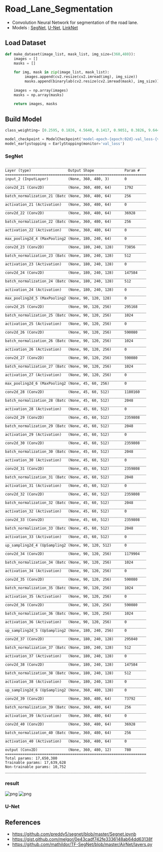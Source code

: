 # Road_Lane_Segmentation
 - Convolution Neural Network for segmentation of the road lane.
 - Models : [SegNet](https://arxiv.org/abs/1511.00561), [U-Net](https://arxiv.org/abs/1505.04597), [LinkNet](https://arxiv.org/abs/1707.03718)

## Load Dataset
```python
def make_dataset(image_list, mask_list, img_size=(360,480)):
    images = []
    masks = []
    
    for img, mask in zip(image_list, mask_list):
         images.append(cv2.resize(cv2.imread(img), img_size))
         masks.append(binarylab(cv2.resize(cv2.imread(mask), img_size)))
        
    images = np.array(images)
    masks = np.array(masks)
    
    return images, masks
```

## Build Model
```python
class_weighting= [0.2595, 0.1826, 4.5640, 0.1417, 0.9051, 0.3826, 9.6446, 1.8418, 0.6823, 6.2478, 7.3614, 1.0974]
```
```python
model_checkpoint = ModelCheckpoint('model-epoch-{epoch:02d}-val_loss-{val_loss:.2f}.hdf5', monitor='val_loss', save_best_only=True)
model_earlystopping = EarlyStopping(monitor='val_loss')
```
### SegNet
    _________________________________________________________________
    Layer (type)                 Output Shape              Param #   
    =================================================================
    input_2 (InputLayer)         (None, 360, 480, 3)       0         
    _________________________________________________________________
    conv2d_21 (Conv2D)           (None, 360, 480, 64)      1792      
    _________________________________________________________________
    batch_normalization_21 (Batc (None, 360, 480, 64)      256       
    _________________________________________________________________
    activation_21 (Activation)   (None, 360, 480, 64)      0         
    _________________________________________________________________
    conv2d_22 (Conv2D)           (None, 360, 480, 64)      36928     
    _________________________________________________________________
    batch_normalization_22 (Batc (None, 360, 480, 64)      256       
    _________________________________________________________________
    activation_22 (Activation)   (None, 360, 480, 64)      0         
    _________________________________________________________________
    max_pooling2d_4 (MaxPooling2 (None, 180, 240, 64)      0         
    _________________________________________________________________
    conv2d_23 (Conv2D)           (None, 180, 240, 128)     73856     
    _________________________________________________________________
    batch_normalization_23 (Batc (None, 180, 240, 128)     512       
    _________________________________________________________________
    activation_23 (Activation)   (None, 180, 240, 128)     0         
    _________________________________________________________________
    conv2d_24 (Conv2D)           (None, 180, 240, 128)     147584    
    _________________________________________________________________
    batch_normalization_24 (Batc (None, 180, 240, 128)     512       
    _________________________________________________________________
    activation_24 (Activation)   (None, 180, 240, 128)     0         
    _________________________________________________________________
    max_pooling2d_5 (MaxPooling2 (None, 90, 120, 128)      0         
    _________________________________________________________________
    conv2d_25 (Conv2D)           (None, 90, 120, 256)      295168    
    _________________________________________________________________
    batch_normalization_25 (Batc (None, 90, 120, 256)      1024      
    _________________________________________________________________
    activation_25 (Activation)   (None, 90, 120, 256)      0         
    _________________________________________________________________
    conv2d_26 (Conv2D)           (None, 90, 120, 256)      590080    
    _________________________________________________________________
    batch_normalization_26 (Batc (None, 90, 120, 256)      1024      
    _________________________________________________________________
    activation_26 (Activation)   (None, 90, 120, 256)      0         
    _________________________________________________________________
    conv2d_27 (Conv2D)           (None, 90, 120, 256)      590080    
    _________________________________________________________________
    batch_normalization_27 (Batc (None, 90, 120, 256)      1024      
    _________________________________________________________________
    activation_27 (Activation)   (None, 90, 120, 256)      0         
    _________________________________________________________________
    max_pooling2d_6 (MaxPooling2 (None, 45, 60, 256)       0         
    _________________________________________________________________
    conv2d_28 (Conv2D)           (None, 45, 60, 512)       1180160   
    _________________________________________________________________
    batch_normalization_28 (Batc (None, 45, 60, 512)       2048      
    _________________________________________________________________
    activation_28 (Activation)   (None, 45, 60, 512)       0         
    _________________________________________________________________
    conv2d_29 (Conv2D)           (None, 45, 60, 512)       2359808   
    _________________________________________________________________
    batch_normalization_29 (Batc (None, 45, 60, 512)       2048      
    _________________________________________________________________
    activation_29 (Activation)   (None, 45, 60, 512)       0         
    _________________________________________________________________
    conv2d_30 (Conv2D)           (None, 45, 60, 512)       2359808   
    _________________________________________________________________
    batch_normalization_30 (Batc (None, 45, 60, 512)       2048      
    _________________________________________________________________
    activation_30 (Activation)   (None, 45, 60, 512)       0         
    _________________________________________________________________
    conv2d_31 (Conv2D)           (None, 45, 60, 512)       2359808   
    _________________________________________________________________
    batch_normalization_31 (Batc (None, 45, 60, 512)       2048      
    _________________________________________________________________
    activation_31 (Activation)   (None, 45, 60, 512)       0         
    _________________________________________________________________
    conv2d_32 (Conv2D)           (None, 45, 60, 512)       2359808   
    _________________________________________________________________
    batch_normalization_32 (Batc (None, 45, 60, 512)       2048      
    _________________________________________________________________
    activation_32 (Activation)   (None, 45, 60, 512)       0         
    _________________________________________________________________
    conv2d_33 (Conv2D)           (None, 45, 60, 512)       2359808   
    _________________________________________________________________
    batch_normalization_33 (Batc (None, 45, 60, 512)       2048      
    _________________________________________________________________
    activation_33 (Activation)   (None, 45, 60, 512)       0         
    _________________________________________________________________
    up_sampling2d_4 (UpSampling2 (None, 90, 120, 512)      0         
    _________________________________________________________________
    conv2d_34 (Conv2D)           (None, 90, 120, 256)      1179904   
    _________________________________________________________________
    batch_normalization_34 (Batc (None, 90, 120, 256)      1024      
    _________________________________________________________________
    activation_34 (Activation)   (None, 90, 120, 256)      0         
    _________________________________________________________________
    conv2d_35 (Conv2D)           (None, 90, 120, 256)      590080    
    _________________________________________________________________
    batch_normalization_35 (Batc (None, 90, 120, 256)      1024      
    _________________________________________________________________
    activation_35 (Activation)   (None, 90, 120, 256)      0         
    _________________________________________________________________
    conv2d_36 (Conv2D)           (None, 90, 120, 256)      590080    
    _________________________________________________________________
    batch_normalization_36 (Batc (None, 90, 120, 256)      1024      
    _________________________________________________________________
    activation_36 (Activation)   (None, 90, 120, 256)      0         
    _________________________________________________________________
    up_sampling2d_5 (UpSampling2 (None, 180, 240, 256)     0         
    _________________________________________________________________
    conv2d_37 (Conv2D)           (None, 180, 240, 128)     295040    
    _________________________________________________________________
    batch_normalization_37 (Batc (None, 180, 240, 128)     512       
    _________________________________________________________________
    activation_37 (Activation)   (None, 180, 240, 128)     0         
    _________________________________________________________________
    conv2d_38 (Conv2D)           (None, 180, 240, 128)     147584    
    _________________________________________________________________
    batch_normalization_38 (Batc (None, 180, 240, 128)     512       
    _________________________________________________________________
    activation_38 (Activation)   (None, 180, 240, 128)     0         
    _________________________________________________________________
    up_sampling2d_6 (UpSampling2 (None, 360, 480, 128)     0         
    _________________________________________________________________
    conv2d_39 (Conv2D)           (None, 360, 480, 64)      73792     
    _________________________________________________________________
    batch_normalization_39 (Batc (None, 360, 480, 64)      256       
    _________________________________________________________________
    activation_39 (Activation)   (None, 360, 480, 64)      0         
    _________________________________________________________________
    conv2d_40 (Conv2D)           (None, 360, 480, 64)      36928     
    _________________________________________________________________
    batch_normalization_40 (Batc (None, 360, 480, 64)      256       
    _________________________________________________________________
    activation_40 (Activation)   (None, 360, 480, 64)      0         
    _________________________________________________________________
    output (Conv2D)              (None, 360, 480, 12)      780       
    =================================================================
    Total params: 17,650,380
    Trainable params: 17,639,628
    Non-trainable params: 10,752
    _________________________________________________________________

### result 
![png](output_28_0.png)
![png](output_32_0.png)

### U-Net

## References
 - https://github.com/preddy5/segnet/blob/master/Segnet.ipynb
 - https://gist.github.com/melgor/0e43cadf742fe3336148ab64dd63138f
 - https://github.com/mathildor/TF-SegNet/blob/master/AirNet/layers.py
